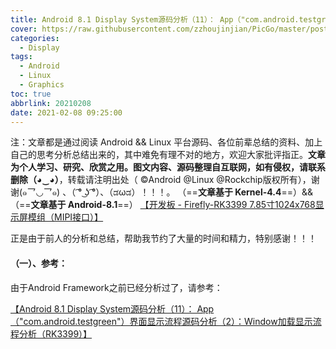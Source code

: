 ```yaml
---
title: Android 8.1 Display System源码分析（11）： App（"com.android.testgreen"）界面显示流程源码分析（2）：Window加载显示流程分析（RK3399）
cover: https://raw.githubusercontent.com/zzhoujinjian/PicGo/master/post.cover.pictures/bing-wallpaper-2018.04.20.jpg
categories: 
  - Display
tags:
  - Android
  - Linux
  - Graphics
toc: true
abbrlink: 20210208
date: 2021-02-08 09:25:00
---
```



注：文章都是通过阅读 Android  && Linux 平台源码、各位前辈总结的资料、加上自己的思考分析总结出来的，其中难免有理不对的地方，欢迎大家批评指正。**文章为个人学习、研究、欣赏之用。图文内容、源码整理自互联网，如有侵权，请联系删除（◕‿◕）**，转载请注明出处（ ©Android @Linux @Rockchip版权所有），谢谢(๑乛◡乛๑) 、（ ͡° ͜ʖ ͡°）、（ಡωಡ）！！！。
（==**文章基于 Kernel-4.4**==）&&（==**文章基于 Android-8.1**==）
[【开发板 - Firefly-RK3399 7.85寸1024x768显示屏模组（MIPI接口）】](http://wiki.t-firefly.com/zh_CN/Firefly-RK3399/compile_android8.1_firmware.html#)

正是由于前人的分析和总结，帮助我节约了大量的时间和精力，特别感谢！！！

#### （一）、参考：
由于Android Framework之前已经分析过了，请参考：

[【Android 8.1 Display System源码分析（11）： App（"com.android.testgreen"）界面显示流程源码分析（2）：Window加载显示流程分析（RK3399）】](https://zhoujinjian.com/posts/20190728/)

